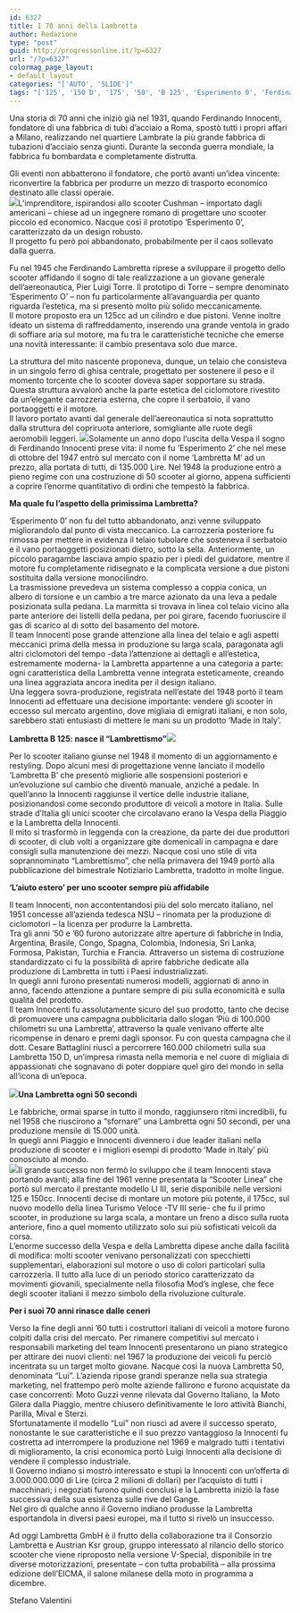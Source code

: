 ```yaml
---
id: 6327
title: I 70 anni della Lambretta
author: Redazione
type: "post"
guid: http://progressonline.it/?p=6327
url: "/?p=6327"
colormag_page_layout:
- default_layout
categories: "['AUTO', 'SLIDE']"
tags: "['125', '150 D', '175', '50', 'B 125', 'Esperimento 0', 'Ferdinando Innocenti', 'Ferdinando Lambretta', 'Lambretta', 'Lambretta M', 'Lambrettismo', 'Lire']"
---
```


Una storia di 70 anni che iniziò già nel 1931, quando Ferdinando Innocenti, fondatore di una fabbrica di tubi d’acciaio a Roma, spostò tutti i propri affari a Milano, realizzando nel quartiere Lambrate la più grande fabbrica di tubazioni d’acciaio senza giunti. Durante la seconda guerra mondiale, la fabbrica fu bombardata e completamente distrutta.

Gli eventi non abbatterono il fondatore, che portò avanti un’idea vincente: riconvertire la fabbrica per produrre un mezzo di trasporto economico destinato alle classi operaie.  
![](https://progressonline.it/wp-content/uploads/2017/09/lambretta1-1-300x195.jpg)L’imprenditore, ispirandosi allo scooter Cushman – importato dagli americani – chiese ad un ingegnere romano di progettare uno scooter piccolo ed economico. Nacque così il prototipo ‘Esperimento 0’, caratterizzato da un design robusto.  
Il progetto fu però poi abbandonato, probabilmente per il caos sollevato dalla guerra.

Fu nel 1945 che Ferdinando Lambretta riprese a sviluppare il progetto dello scooter affidando il sogno di tale realizzazione a un giovane generale dell’aereonautica, Pier Luigi Torre. Il prototipo di Torre – sempre denominato ‘Esperimento O’ – non fu particolarmente all’avanguardia per quanto riguarda l’estetica, ma si presentò molto più solido meccanicamente.  
Il motore proposto era un 125cc ad un cilindro e due pistoni. Venne inoltre ideato un sistema di raffreddamento, inserendo una grande ventola in grado di soffiare aria sul motore, ma fu tra le caratteristiche tecniche che emerse una novità interessante: il cambio presentava solo due marce.

La struttura del mito nascente proponeva, dunque, un telaio che consisteva in un singolo ferro di ghisa centrale, progettato per sostenere il peso e il momento torcente che lo scooter doveva saper sopportare su strada. Questa struttura avvalorò anche la parte estetica del ciclomotore rivestito da un’elegante carrozzeria esterna, che copre il serbatoio, il vano portaoggetti e il motore.  
Il lavoro portato avanti dal generale dell’aereonautica si nota soprattutto dalla struttura del copriruota anteriore, somigliante alle ruote degli aeromobili leggeri. ![](https://progressonline.it/wp-content/uploads/2017/09/lambretta-A125-300x139.jpg)Solamente un anno dopo l’uscita della Vespa il sogno di Ferdinando Innocenti prese vita: il nome fu ‘Esperimento 2’ che nel mese di ottobre del 1947 entrò sul mercato con il nome ‘Lambretta M’ ad un prezzo, alla portata di tutti, di 135.000 Lire. Nel 1948 la produzione entrò a pieno regime con una costruzione di 50 scooter al giorno, appena sufficienti a coprire l’enorme quantitativo di ordini che tempestò la fabbrica.

**Ma quale fu l’aspetto della primissima Lambretta?**

‘Esperimento 0’ non fu del tutto abbandonato, anzi venne sviluppato migliorandolo dal punto di vista meccanico. La carrozzeria posteriore fu rimossa per mettere in evidenza il telaio tubolare che sosteneva il serbatoio e il vano portaoggetti posizionati dietro, sotto la sella. Anteriormente, un piccolo paragambe lasciava ampio spazio per i piedi del guidatore, mentre il motore fu completamente ridisegnato e la complicata versione a due pistoni sostituita dalla versione monocilindro.  
La trasmissione prevedeva un sistema complesso a coppia conica, un albero di torsione e un cambio a tre marce azionato da una leva a pedale posizionata sulla pedana. La marmitta si trovava in linea col telaio vicino alla parte anteriore dei listelli della pedana, per poi girare, facendo fuoriuscire il gas di scarico al di sotto del basamento del motore.  
Il team Innocenti pose grande attenzione alla linea del telaio e agli aspetti meccanici prima della messa in produzione su larga scala, paragonata agli altri ciclomotori del tempo -data l’attenzione ai dettagli e all’estetica, estremamente moderna- la Lambretta appartenne a una categoria a parte: ogni caratteristica della Lambretta venne integrata esteticamente, creando una linea aggraziata ancora inedita per il design italiano.  
Una leggera sovra-produzione, registrata nell’estate del 1948 portò il team Innocenti ad effettuare una decisione importante: vendere gli scooter in eccesso sul mercato argentino, dove migliaia di emigrati italiani, e non solo, sarebbero stati entusiasti di mettere le mani su un prodotto ‘Made in Italy’.

**Lambretta B 125: nasce il “Lambrettismo”![](https://progressonline.it/wp-content/uploads/2017/09/lambrettac_54372343-300x200.jpg)**

Per lo scooter italiano giunse nel 1948 il momento di un aggiornamento e restyling. Dopo alcuni mesi di progettazione venne lanciato il modello ‘Lambretta B’ che presentò migliorie alle sospensioni posteriori e un’evoluzione sul cambio che diventò manuale, anziché a pedale. In quell’anno la Innocenti raggiunse il vertice delle industrie italiane, posizionandosi come secondo produttore di veicoli a motore in Italia. Sulle strade d’Italia gli unici scooter che circolavano erano la Vespa della Piaggio e la Lambretta della Innocenti.  
Il mito si trasformò in leggenda con la creazione, da parte dei due produttori di scooter, di club volti a organizzare gite domenicali in campagna e dare consigli sulla manutenzione dei mezzi. Nacque così uno stile di vita soprannominato “Lambrettismo”, che nella primavera del 1949 portò alla pubblicazione del bimestrale Notiziario Lambretta, tradotto in molte lingue.

**‘L’aiuto estero’ per uno scooter sempre più affidabile**

Il team Innocenti, non accontentandosi più del solo mercato italiano, nel 1951 concesse all’azienda tedesca NSU – rinomata per la produzione di ciclomotori – la licenza per produrre la Lambretta.  
Tra gli anni ’50 e ’60 furono autorizzate altre aperture di fabbriche in India, Argentina, Brasile, Congo, Spagna, Colombia, Indonesia, Sri Lanka, Formosa, Pakistan, Turchia e Francia. Attraverso un sistema di costruzione standardizzato ci fu la possibilità di aprire fabbriche dedicate alla produzione di Lambretta in tutti i Paesi industrializzati.  
In quegli anni furono presentati numerosi modelli, aggiornati di anno in anno, facendo attenzione a puntare sempre di più sulla economicità e sulla qualità del prodotto.  
Il team Innocenti fu assolutamente sicuro del suo prodotto, tanto che decise di promuovere una campagna pubblicitaria dallo slogan ‘Più di 100.000 chilometri su una Lambretta’, attraverso la quale venivano offerte alte ricompense in denaro e premi dagli sponsor. Fu con questa campagna che il dott. Cesare Battaglini riuscì a percorrere 160.000 chilometri sulla sua Lambretta 150 D, un’impresa rimasta nella memoria e nel cuore di migliaia di appassionati che sognavano di poter doppiare quel giro del mondo in sella all’icona di un’epoca.

**![](https://progressonline.it/wp-content/uploads/2017/09/lambretta-LI125-3a-300x139.jpg)Una Lambretta ogni 50 secondi**

Le fabbriche, ormai sparse in tutto il mondo, raggiunsero ritmi incredibili, fu nel 1958 che riuscirono a “sfornare” una Lambretta ogni 50 secondi, per una produzione mensile di 15.000 unità.  
In quegli anni Piaggio e Innocenti divennero i due leader italiani nella produzione di scooter e i migliori esempi di prodotto ‘Made in Italy’ più conosciuto al mondo.  
![](https://progressonline.it/wp-content/uploads/2017/09/3-300x200.jpg)Il grande successo non fermò lo sviluppo che il team Innocenti stava portando avanti; alla fine del 1961 venne presentata la “Scooter Linea” che portò sul mercato il prestante modello LI III, serie disponibile nelle versioni 125 e 150cc. Innocenti decise di montare un motore più potente, il 175cc, sul nuovo modello della linea Turismo Veloce -TV III serie- che fu il primo scooter, in produzione su larga scala, a montare un freno a disco sulla ruota anteriore, fino a quel momento utilizzato solo sui più sofisticati veicoli da corsa.  
L’enorme successo della Vespa e della Lambretta dipese anche dalla facilità di modifica: molti scooter venivano personalizzati con specchietti supplementari, elaborazioni sul motore o uso di colori particolari sulla carrozzeria. Il tutto alla luce di un periodo storico caratterizzato da movimenti giovanili, specialmente nella filosofia Mod’s inglese, che fece degli scooter italiani il mezzo simbolo della rivoluzione culturale.

**Per i suoi 70 anni rinasce dalle ceneri**

Verso la fine degli anni ’60 tutti i costruttori italiani di veicoli a motore furono colpiti dalla crisi del mercato. Per rimanere competitivi sul mercato i responsabili marketing del team Innocenti presentarono un piano strategico per attirare dei nuovi clienti: nel 1967 la produzione dei veicoli fu perciò incentrata su un target molto giovane. Nacque così la nuova Lambretta 50, denominata “Lui”. L’azienda ripose grandi speranze nella sua strategia marketing, nel frattempo però molte aziende fallirono e furono acquistate da case concorrenti: Moto Guzzi venne rilevata dal Governo Italiano, la Moto Gilera dalla Piaggio, mentre chiusero definitivamente le loro attività Bianchi, Parilla, Mival e Sterzi.  
Sfortunatamente il modello “Lui” non riuscì ad avere il successo sperato, nonostante le sue caratteristiche e il suo prezzo vantaggioso la Innocenti fu costretta ad interrompere la produzione nel 1969 e malgrado tutti i tentativi di miglioramento, la crisi economica portò Luigi Innocenti alla decisione di vendere il complesso industriale.  
Il Governo indiano si mostrò interessato e stupì la Innocenti con un’offerta di 3.000.000.000 di Lire (circa 2 milioni di dollari) per l’acquisto di tutti i macchinari; i negoziati furono quindi conclusi e la Lambretta iniziò la fase successiva della sua esistenza sulle rive del Gange.  
Nel giro di qualche anno il Governo indiano produsse la Lambretta esportandola in diversi paesi europei, ma il tutto si rivelò un insuccesso.

Ad oggi Lambretta GmbH è il frutto della collaborazione tra il Consorzio Lambretta e Austrian Ksr group, gruppo interessato al rilancio dello storico scooter che viene riproposto nella versione V-Special, disponibile in tre diverse motorizzazioni, presentate – con tutta probabilità – alla prossima edizione dell’EICMA, il salone milanese della moto in programma a dicembre.

Stefano Valentini
